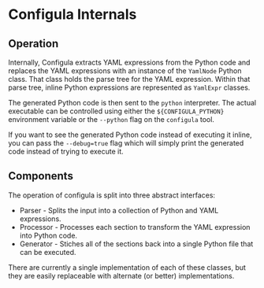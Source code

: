 # Configula Internals

## Operation
Internally, Configula extracts YAML expressions from the Python code and replaces the YAML expressions
with an instance of the `YamlNode` Python class. That class holds the parse tree for the YAML expression.
Within that parse tree, inline Python expressions are represented as `YamlExpr` classes.

The generated Python code is then sent to the `python` interpreter. The actual executable can be controlled using either the `${CONFIGULA_PYTHON}` environment variable or the `--python` flag on
the `configula` tool.

If you want to see the generated Python code instead of executing it inline, you can pass the `--debug=true` flag which will simply print the generated code instead of trying to execute it.

## Components
The operation of configula is split into three abstract interfaces:
* Parser - Splits the input into a collection of Python and YAML expressions.
* Processor - Processes each section to transform the YAML expression into Python code.
* Generator - Stiches all of the sections back into a single Python file that can be executed.

There are currently a single implementation of each of these classes, but they are easily replaceable
with alternate (or better) implementations.
